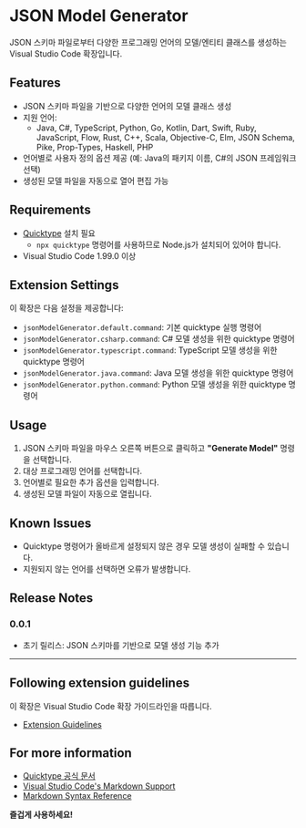 # JSON Model Generator

JSON 스키마 파일로부터 다양한 프로그래밍 언어의 모델/엔티티 클래스를 생성하는 Visual Studio Code 확장입니다.

## Features

- JSON 스키마 파일을 기반으로 다양한 언어의 모델 클래스 생성
- 지원 언어:
  - Java, C#, TypeScript, Python, Go, Kotlin, Dart, Swift, Ruby, JavaScript, Flow, Rust, C++, Scala, Objective-C, Elm, JSON Schema, Pike, Prop-Types, Haskell, PHP
- 언어별로 사용자 정의 옵션 제공 (예: Java의 패키지 이름, C#의 JSON 프레임워크 선택)
- 생성된 모델 파일을 자동으로 열어 편집 가능

## Requirements

- [Quicktype](https://quicktype.io/) 설치 필요
  - `npx quicktype` 명령어를 사용하므로 Node.js가 설치되어 있어야 합니다.
- Visual Studio Code 1.99.0 이상

## Extension Settings

이 확장은 다음 설정을 제공합니다:

- `jsonModelGenerator.default.command`: 기본 quicktype 실행 명령어
- `jsonModelGenerator.csharp.command`: C# 모델 생성을 위한 quicktype 명령어
- `jsonModelGenerator.typescript.command`: TypeScript 모델 생성을 위한 quicktype 명령어
- `jsonModelGenerator.java.command`: Java 모델 생성을 위한 quicktype 명령어
- `jsonModelGenerator.python.command`: Python 모델 생성을 위한 quicktype 명령어

## Usage

1. JSON 스키마 파일을 마우스 오른쪽 버튼으로 클릭하고 **"Generate Model"** 명령을 선택합니다.
2. 대상 프로그래밍 언어를 선택합니다.
3. 언어별로 필요한 추가 옵션을 입력합니다.
4. 생성된 모델 파일이 자동으로 열립니다.

## Known Issues

- Quicktype 명령어가 올바르게 설정되지 않은 경우 모델 생성이 실패할 수 있습니다.
- 지원되지 않는 언어를 선택하면 오류가 발생합니다.

## Release Notes

### 0.0.1

- 초기 릴리스: JSON 스키마를 기반으로 모델 생성 기능 추가

---

## Following extension guidelines

이 확장은 Visual Studio Code 확장 가이드라인을 따릅니다.

* [Extension Guidelines](https://code.visualstudio.com/api/references/extension-guidelines)

## For more information

- [Quicktype 공식 문서](https://quicktype.io/)
- [Visual Studio Code's Markdown Support](http://code.visualstudio.com/docs/languages/markdown)
- [Markdown Syntax Reference](https://help.github.com/articles/markdown-basics/)

**즐겁게 사용하세요!**
